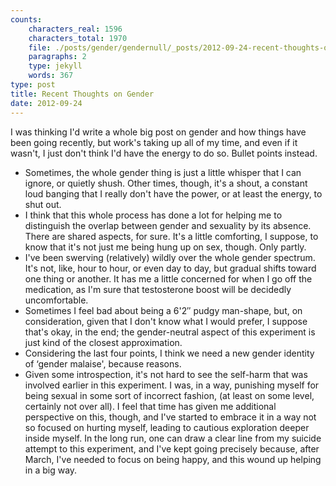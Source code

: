```yaml
---
counts:
    characters_real: 1596
    characters_total: 1970
    file: ./posts/gender/gendernull/_posts/2012-09-24-recent-thoughts-on-gender.markdown
    paragraphs: 2
    type: jekyll
    words: 367
type: post
title: Recent Thoughts on Gender
date: 2012-09-24
---
```


I was thinking I'd write a whole big post on gender and how things have been going recently, but work's taking up all of my time, and even if it wasn't, I just don't think I'd have the energy to do so.  Bullet points instead.

- Sometimes, the whole gender thing is just a little whisper that I can ignore, or quietly shush.  Other times, though, it's a shout, a constant loud banging that I really don't have the power, or at least the energy, to shut out.
- I think that this whole process has done a lot for helping me to distinguish the overlap between gender and sexuality by its absence.  There are shared aspects, for sure.  It's a little comforting, I suppose, to know that it's not just me being hung up on sex, though.  Only partly.
- I've been swerving (relatively) wildly over the whole gender spectrum.  It's not, like, hour to hour, or even day to day, but gradual shifts toward one thing or another.  It has me a little concerned for when I go off the medication, as I'm sure that testosterone boost will be decidedly uncomfortable.
- Sometimes I feel bad about being a 6'2″ pudgy man-shape, but, on consideration, given that I don't know what I would prefer, I suppose that's okay, in the end; the gender-neutral aspect of this experiment is just kind of the closest approximation.
- Considering the last four points, I think we need a new gender identity of ‘gender malaise', because reasons.
- Given some introspection, it's not hard to see the self-harm that was involved earlier in this experiment. I was, in a way, punishing myself for being sexual in some sort of incorrect fashion, (at least on some level, certainly not over all). I feel that time has given me additional perspective on this, though, and I've started to embrace it in a way not so focused on hurting myself, leading to cautious exploration deeper inside myself. In the long run, one can draw a clear line from my suicide attempt to this experiment, and I've kept going precisely because, after March, I've needed to focus on being happy, and this wound up helping in a big way.
